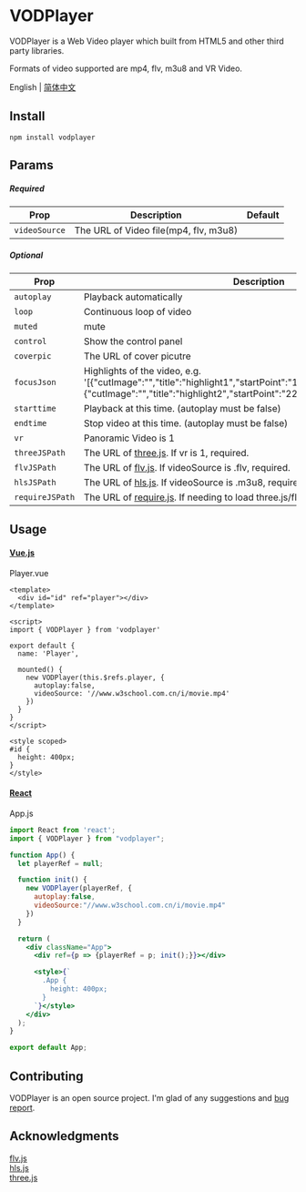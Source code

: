 # VODPlayer

VODPlayer is a Web Video player which built from HTML5 and other third party libraries.  

Formats of video supported are mp4, flv, m3u8 and VR Video.

English | [简体中文](./README-zh_CN.md)  

## Install

```
npm install vodplayer
```

## Params

##### Required  
Prop | Description | Default
---- | ----------- | -------
`videoSource` | The URL of Video file(mp4, flv, m3u8)

##### Optional  
Prop | Description | Default
---- | ----------- | -------
`autoplay` | Playback automatically | false
`loop` | Continuous loop of video | 0
`muted` | mute | 0
`control` | Show the control panel | 1
`coverpic` | The URL of cover picutre 
`focusJson` | Highlights of the video, e.g. '[{"cutImage":"","title":"highlight1","startPoint":"121","endPoint":"185","id":52},{"cutImage":"","title":"highlight2","startPoint":"221","endPoint":"285","id":533}]' 
`starttime` | Playback at this time. (autoplay must be false)
`endtime` | Stop video at this time. (autoplay must be false)
`vr` | Panoramic Video is 1 | 0
`threeJSPath` | The URL of [three.js](https://raw.githubusercontent.com/yangfan1122/VODPlayer/master/libs/three.js). If vr is 1, required.
`flvJSPath` | The URL of [flv.js](https://raw.githubusercontent.com/yangfan1122/VODPlayer/master/libs/flv.min.js). If videoSource is .flv, required.
`hlsJSPath` | The URL of [hls.js](https://raw.githubusercontent.com/yangfan1122/VODPlayer/master/libs/hls.min.js). If videoSource is .m3u8, required.
`requireJSPath` | The URL of [require.js](https://raw.githubusercontent.com/yangfan1122/VODPlayer/master/html-template/require.js). If needing to load three.js/flv.js/hls.js, required.


## Usage

#### [Vue.js](https://github.com/yangfan1122/VODPlayer/tree/master/examples/vue-test)
  
Player.vue
```vue
<template>
  <div id="id" ref="player"></div>
</template>

<script>
import { VODPlayer } from 'vodplayer'  

export default {
  name: 'Player',

  mounted() {
    new VODPlayer(this.$refs.player, {
      autoplay:false,
      videoSource: '//www.w3school.com.cn/i/movie.mp4'
    })
  }
}
</script>

<style scoped>
#id {
  height: 400px;
}
</style>
```

#### [React](https://github.com/yangfan1122/VODPlayer/tree/master/examples/react-test)
App.js
```jsx harmony
import React from 'react';
import { VODPlayer } from "vodplayer";

function App() {
  let playerRef = null;

  function init() {
    new VODPlayer(playerRef, {
      autoplay:false,
      videoSource:"//www.w3school.com.cn/i/movie.mp4"
    })
  }

  return (
    <div className="App">
      <div ref={p => {playerRef = p; init();}}></div>

      <style>{`
        .App {
          height: 400px;
        }
      `}</style>
    </div>
  );
}

export default App;
```

## Contributing

VODPlayer is an open source project. I'm glad of any suggestions and [bug report](https://github.com/yangfan1122/VODPlayer/issues).

## Acknowledgments

[flv.js][flv-js]  
[hls.js][hls-js]  
[three.js][three-js]  


[flv-js]: https://github.com/Bilibili/flv.js
[hls-js]: https://github.com/video-dev/hls.js
[three-js]: https://github.com/mrdoob/three.js

